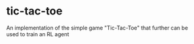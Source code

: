 # tic-tac-toe
An implementation of the simple game "Tic-Tac-Toe" that further can be used to train an RL agent
